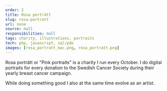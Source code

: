```yaml
---
order: 2
title: Rosa porträtt
slug: rosa-portratt
url: none
source: null
responsibilities: null
tags: charity, illustrations, portraits
tech: php, javascript, sql/pdo
images: [rosa_portratt_mac.png, rosa_portratt.png]
---
```


Rosa porträtt or "Pink portraits" is a charity I run every October.
I do digital portraits for every donation to the Swedish Cancer Society during their yearly breast cancer campaign.

While doing something good I also at the same time evolve as an artist.
